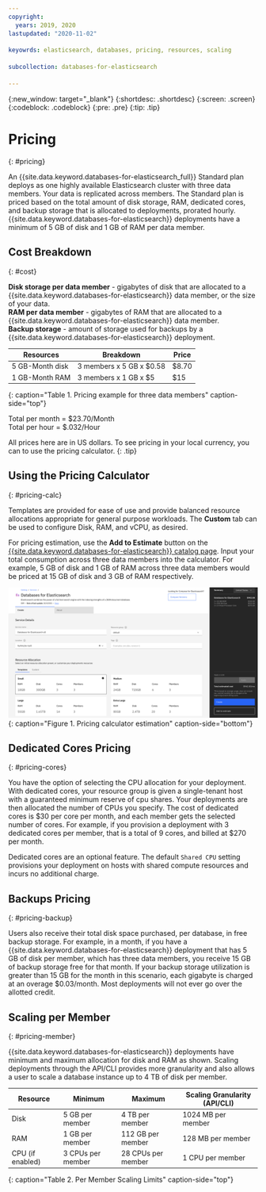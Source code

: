 ```yaml
---
copyright:
  years: 2019, 2020
lastupdated: "2020-11-02"

keyowrds: elasticsearch, databases, pricing, resources, scaling

subcollection: databases-for-elasticsearch

---
```


{:new_window: target="_blank"}
{:shortdesc: .shortdesc}
{:screen: .screen}
{:codeblock: .codeblock}
{:pre: .pre}
{:tip: .tip}


# Pricing
{: #pricing}

An {{site.data.keyword.databases-for-elasticsearch_full}} Standard plan deploys as one highly available Elasticsearch cluster with three data members. Your data is replicated across members. The Standard plan is priced based on the total amount of disk storage, RAM, dedicated cores, and backup storage that is allocated to deployments, prorated hourly. {{site.data.keyword.databases-for-elasticsearch}} deployments have a minimum of 5 GB of disk and 1 GB of RAM per data member.

## Cost Breakdown
{: #cost}

**Disk storage per data member** - gigabytes of disk that are allocated to a {{site.data.keyword.databases-for-elasticsearch}} data member, or the size of your data.  
**RAM per data member** - gigabytes of RAM that are allocated to a {{site.data.keyword.databases-for-elasticsearch}} data member.  
**Backup storage** - amount of storage used for backups by a {{site.data.keyword.databases-for-elasticsearch}} deployment.

Resources | Breakdown | Price
-------|-------|-------
5 GB-Month disk | 3 members x 5 GB x $0.58 | $8.70
1 GB-Month RAM | 3 members x 1 GB  x $5 | $15
{: caption="Table 1. Pricing example for three data members" caption-side="top"}

Total per month = $23.70/Month  
Total per hour = $.032/Hour

All prices here are in US dollars. To see pricing in your local currency, you can to use the pricing calculator.
{: .tip}

## Using the Pricing Calculator
{: #pricing-calc}

Templates are provided for ease of use and provide balanced resource allocations appropriate for general purpose workloads. The **Custom** tab can be used to configure Disk, RAM, and vCPU, as desired.

For pricing estimation, use the **Add to Estimate** button on the [{{site.data.keyword.databases-for-elasticsearch}} catalog page](https://cloud.ibm.com/catalog/databases-for-elasticsearch). Input your total consumption across three data members into the calculator. For example, 5 GB of disk and 1 GB of RAM across three data members would be priced at 15 GB of disk and 3 GB of RAM respectively.

![Pricing calculator estimation with 5 GB of disk and 1 GB of RAM, per member](images/pricing-calc.png){: caption="Figure 1. Pricing calculator estimation" caption-side="bottom"}

## Dedicated Cores Pricing
{: #pricing-cores}

You have the option of selecting the CPU allocation for your deployment. With dedicated cores, your resource group is given a single-tenant host with a guaranteed minimum reserve of cpu shares. Your deployments are then allocated the number of CPUs you specify. The cost of dedicated cores is $30 per core per month, and each member gets the selected number of cores. For example, if you provision a deployment with 3 dedicated cores per member, that is a total of 9 cores, and billed at $270 per month. 

Dedicated cores are an optional feature. The default `Shared CPU` setting provisions your deployment on hosts with shared compute resources and incurs no additional charge.

## Backups Pricing
{: #pricing-backup}

Users also receive their total disk space purchased, per database, in free backup storage. For example, in a month, if you have a {{site.data.keyword.databases-for-elasticsearch}} deployment that has 5 GB of disk per member, which has three data members, you receive 15 GB of backup storage free for that month. If your backup storage utilization is greater than 15 GB for the month in this scenario, each gigabyte is charged at an overage $0.03/month. Most deployments will not ever go over the allotted credit.

## Scaling per Member
{: #pricing-member}

{{site.data.keyword.databases-for-elasticsearch}} deployments have minimum and maximum allocation for disk and RAM as shown. Scaling deployments through the API/CLI provides more granularity and also allows a user to scale a database instance up to 4 TB of disk per member.

Resource | Minimum | Maximum | Scaling Granularity (API/CLI)
----------|-----|-----|-------
Disk | 5 GB per member | 4 TB per member | 1024 MB per member
RAM | 1 GB per member | 112 GB per member | 128 MB per member
CPU (if enabled) | 3 CPUs per member | 28 CPUs per member| 1 CPU per member
{: caption="Table 2. Per Member Scaling Limits" caption-side="top"}

